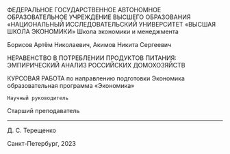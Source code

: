 ФЕДЕРАЛЬНОЕ ГОСУДАРСТВЕННОЕ АВТОНОМНОЕ ОБРАЗОВАТЕЛЬНОЕ УЧРЕЖДЕНИЕ ВЫСШЕГО ОБРАЗОВАНИЯ
«НАЦИОНАЛЬНЫЙ ИССЛЕДОВАТЕЛЬСКИЙ УНИВЕРСИТЕТ
«ВЫСШАЯ ШКОЛА ЭКОНОМИКИ»
Школа экономики и менеджмента


Борисов Артём Николаевич,
Акимов Никита Сергеевич

НЕРАВЕНСТВО В ПОТРЕБЛЕНИИ ПРОДУКТОВ ПИТАНИЯ: ЭМПИРИЧЕСКИЙ АНАЛИЗ РОССИЙСКИХ ДОМОХОЗЯЙСТВ


КУРСОВАЯ РАБОТА 
по направлению подготовки Экономика
образовательная программа «Экономика»


	Научный руководитель
Старший преподаватель
____________________
Д. С. Терещенко



Санкт-Петербург, 2023

